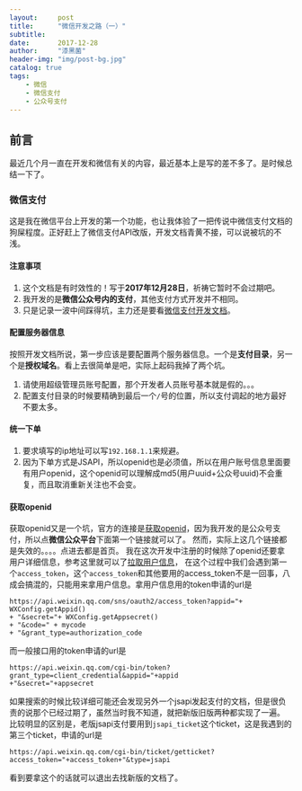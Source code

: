 ```yaml
---
layout:     post
title:      "微信开发之路（一）"
subtitle:   
date:       2017-12-28
author:     "漆黑菌"
header-img: "img/post-bg.jpg"
catalog: true
tags:
    - 微信
    - 微信支付
    - 公众号支付
---
```


## 前言
最近几个月一直在开发和微信有关的内容，最近基本上是写的差不多了。是时候总结一下了。

### 微信支付
这是我在微信平台上开发的第一个功能，也让我体验了一把传说中微信支付文档的狗屎程度。正好赶上了微信支付API改版，开发文档青黄不接，可以说被坑的不浅。

#### 注意事项
1. 这个文档是有时效性的！写于**2017年12月28日**，祈祷它暂时不会过期吧。
2. 我开发的是**微信公众号内的支付**，其他支付方式开发并不相同。
3. 只是记录一波中间踩得坑，主力还是要看[微信支付开发文档](https://pay.weixin.qq.com/wiki/doc/api/jsapi.php?chapter=7_1)。

#### 配置服务器信息
按照开发文档所说，第一步应该是要配置两个服务器信息。一个是**支付目录**，另一个是**授权域名**。看上去很简单是吧，实际上起码我掉了两个坑。
1. 请使用超级管理员账号配置，那个开发者人员账号基本就是假的。。。
2. 配置支付目录的时候要精确到最后一个```/```号的位置，所以支付调起的地方最好不要太多。

#### 统一下单
1. 要求填写的ip地址可以写```192.168.1.1```来规避。
2. 因为下单方式是JSAPI，所以openid也是必须值，所以在用户账号信息里面要有用户openid，这个openid可以理解成md5(用户uuid+公众号uuid)不会重复，而且取消重新关注也不会变。

#### 获取openid
获取openid又是一个坑，官方的连接是[获取openid](https://pay.weixin.qq.com/wiki/doc/api/jsapi.php?chapter=4_4)，因为我开发的是公众号支付，所以点**微信公众平台**下面第一个链接就可以了。
然而，实际上这几个链接都是失效的。。。。点进去都是首页。 我在这次开发中注册的时候除了openid还要拿用户详细信息，参考这里就可以了[拉取用户信息](https://mp.weixin.qq.com/wiki?t=resource/res_main&id=mp1421140842)，
在这个过程中我们会遇到第一个```access_token```，这个```access_token```和其他要用的access_token不是一回事，八成会搞混的，只能用来拿用户信息。拿用户信息用的token申请的url是
```
https://api.weixin.qq.com/sns/oauth2/access_token?appid="+ WXConfig.getAppid()
+ "&secret="+ WXConfig.getAppsecret()
+ "&code=" + mycode 
+ "&grant_type=authorization_code
```
而一般接口用的token申请的url是
```
https://api.weixin.qq.com/cgi-bin/token?grant_type=client_credential&appid="+appid
+"&secret="+appsecret
```
如果搜索的时候比较详细可能还会发现另外一个jsapi发起支付的文档，但是很负责的说那个已经过期了，虽然当时我不知道，就把新版旧版两种都实现了一遍。
比较明显的区别是，老版jsapi支付要用到```jsapi_ticket```这个ticket，这是我遇到的第三个ticket，申请的url是
```
https://api.weixin.qq.com/cgi-bin/ticket/getticket?access_token="+access_token+"&type=jsapi
```
看到要拿这个的话就可以退出去找新版的文档了。

